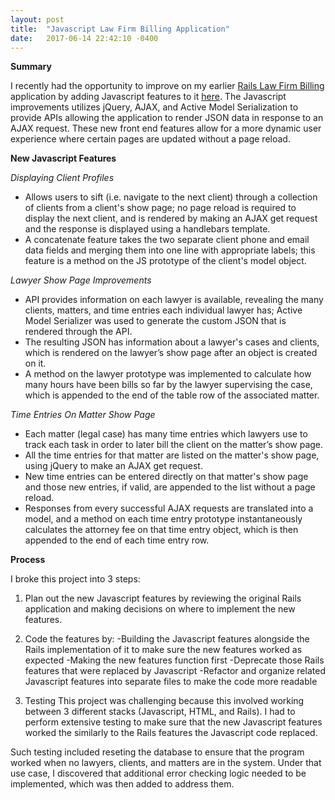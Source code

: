 ```yaml
---
layout: post
title:  "Javascript Law Firm Billing Application"
date:   2017-06-14 22:42:10 -0400
---
```



**Summary**

I recently had the opportunity to improve on my earlier [Rails Law Firm Billing](https://github.com/bentonwong/law-firm-billing-software) application by adding Javascript features to it [here](https://github.com/bentonwong/js-law-firm-billing-software).  The Javascript improvements utilizes jQuery, AJAX, and Active Model Serialization to provide APIs allowing the application to render JSON data in response to an AJAX request.  These new front end features allow for a more dynamic user experience where certain pages are updated without a page reload.

**New Javascript Features**

*Displaying Client Profiles*
* Allows users to sift (i.e. navigate to the next client) through a collection of clients from a client's show page; no page reload is required to display the next client, and is rendered by making an AJAX get request and the response is displayed using a handlebars template.
* A concatenate feature takes the two separate client phone and email data fields and merging them into one line with appropriate labels; this feature is a method on the JS prototype of the client's model object.

*Lawyer Show Page Improvements*
* API provides information on each lawyer is available, revealing the many clients, matters, and time entries each individual lawyer has; Active Model Serializer was used to generate the custom JSON that is rendered through the API.
* The resulting JSON has information about a lawyer's cases and clients, which is rendered on the lawyer’s show page after an object is created on it.
* A method on the lawyer prototype was implemented to calculate how many hours have been bills so far by the lawyer supervising the case, which is appended to the end of the table row of the associated matter.

*Time Entries On Matter Show Page*
* Each matter (legal case) has many time entries which lawyers use to track each task in order to later bill the client on the matter’s show page.
* All the time entries for that matter are listed on the matter's show page, using jQuery to make an AJAX get request.
* New time entries can be entered directly on that matter's show page and those new entries, if valid, are appended to the list without a page reload.
* Responses from every successful AJAX requests are translated into a model, and a method on each time entry prototype instantaneously calculates the attorney fee on that time entry object, which is then appended to the end of each time entry row.

**Process**

I broke this project into 3 steps:
1. Plan out the new Javascript features by reviewing the original Rails application and making decisions on where to implement the new features.

2. Code the features by:
-Building the Javascript features alongside the Rails implementation of it to make sure the new features worked as expected
-Making the new features function first
-Deprecate those Rails features that were replaced by Javascript
-Refactor and organize related Javascript features into separate files to make the code more readable

3. Testing
This project was challenging because this involved working between 3 different stacks (Javascript, HTML, and Rails).
I had to perform extensive testing to make sure that the new Javascript features worked the similarly to the Rails features the Javascript code replaced.

Such testing included reseting the database to ensure that the program worked when no lawyers, clients, and matters are in the system.  Under that use case, I discovered that additional error checking logic needed to be implemented, which was then added to address them.

